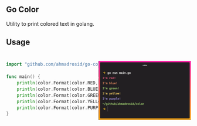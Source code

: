 ## Go Color

Utility to print colored text in golang.

## Usage
<h1></h1>

<img
  src="https://raw.githubusercontent.com/ahmadrosid/go-color/main/sample.png"
  alt="Go Color"
  width="50%"
  align="right"
/>

```go
import "github.com/ahmadrosid/go-color/color"

func main() {
	println(color.Format(color.RED, "I'm red!"))
	println(color.Format(color.BLUE, "I'm blue!"))
	println(color.Format(color.GREEN, "I'm green!"))
	println(color.Format(color.YELLOW, "I'm yellow!"))
	println(color.Format(color.PURPLE, "I'm purple!"))
}
```

